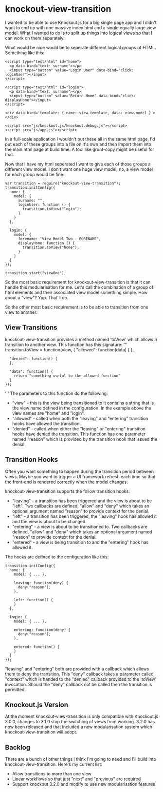 knockout-view-transition
========================

I wanted to be able to use Knockout.js for a big single page app and I didn't want to end up with one massive index.html and a single equally large view model. What I wanted to do is to split up things into logical views so that I can work on them separately.

What would be nice would be to seperate different logical groups of HTML. Something like this:
```
<script type="text/html" id="home">
  <p data-bind="text: surname"></p>
  <input type="button" value="Login User" data-bind="click: loginUser"></input>
</script>

<script type="text/html" id="login">
  <p data-bind="text: surname"></p>
  <input type="button" value="Return Home" data-bind="click: displayHome"></input>
</script>

<div data-bind='template: { name: view.template, data: view.model }'> </div>

<script src="js/knockout.js/knockout.debug.js"></script>
<script src="js/app.js"></script>
```
In a full-scale application I wouldn't put these all in the same html page, I'd put each of these groups into a file on it's own and then import them into the main html page at build time. A tool like grunt-copy might be useful for that.

Now that I have my html seperated I want to give each of those groups a different view model. I don't want one huge view model, no, a view model for each group would be fine:
```
var transition = require("knockout-view-transition");
transition.initConfig({
  home: {
    model: {
      surname: "",
      loginUser: function () {
        transition.toView("login");
      }
    }
  },

  login: {
    model: {
      forename: "View Model Two - FORENAME",
      displayHome: function () {
        transition.toView("home");
      }
    }
  }
});

transition.start("viewOne");
```
So the most basic requirement for knockout-view-transition is that it can handle this modularisation for me. Let's call the combination of a group of html elements and their associated view model something simple. How about a "view"? Yup. That'll do.

So the other most basic requirement is to be able to transition from one view to another.

View Transitions
----------------
knockout-view-transition provides a method named 'toView' which allows a transition to another view. This function has this signature:
'''
transition.toView = function(view,
    {
      "allowed": function(data) {
      },
      
      "denied": function() {
      },
      
      "data": function() {
        return "something useful to the allowed function"
      }
    });
'''
The parameters to this function do the following:
* "view" - this is the view being transitioned to it contains a string that is the view name defined in the configuration. In the example above the view names are "home" and "login".
* "allowed" - called when both the "leaving" and "entering" transition hooks have allowed the transition.
* "denied" - called when either the "leaving" or "entering" transition hooks have denied the transition. This function has one parameter named "reason" which is provided by the transition hook that issued the denial.

Transition Hooks
----------------
Often you want something to happen during the transition period between views. Maybe you want to trigger a UI framework refresh each time so that the front-end is rendered correctly when the model changes.

knockout-view-transition supports the follow transition hooks:
* "leaving" - a transition has been triggered and the view is about to be "left". Two callbacks are defined, "allow" and "deny" which takes an optional argument named "reason" to provide context for the denial.
* "left" - a transition has been triggered, the "leaving" hook has allowed it and the view is about to be changed.
* "entering" - a view is about to be transitioned to. Two callbacks are defined, "allow" and "deny" which takes an optional argument named "reason" to provide context for the denial.
* "entered" - a view is being transition to and the "entering" hook has allowed it.

The hooks are defined to the configuration like this:
```
transition.initConfig({
  home: {
    model: { ... },

    leaving: function(deny) {
      deny("reason");
    },

    left: function() {
    }
  },

  login: {
    model: { ... },

    entering: function(deny) {
      deny("reason");
    },

    entered: function() {
    }
  }
});
```
"leaving" and "entering" both are provided with a callback which allows them to deny the transition.
This "deny" callback takes a parameter called "context" which is handed to the "denied" callback
provided to the 'toView' invocation. Should the "deny" callback not be called then the transition
is permitted.

Knockout.js Version
-------------------
At the moment knockout-view-transition is only compatible with Knockout.js 3.0.0, changes to 3.1.0
stop the switching of views from working. 3.2.0 has now been released and that included a new
modularisation system which knockout-view-transition will adopt.

Backlog
-------
There are a bunch of other things I think I'm going to need and I'll build into
knockout-view-transition. Here's my current list:
* Allow transitions to more than one view
* Linear workflows so that just "next" and "previous" are required
* Support knockout 3.2.0 and modify to use new modularisation features

